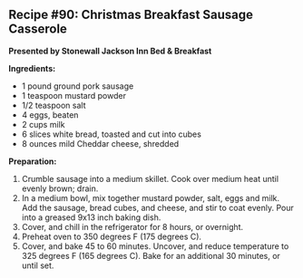 ## Recipe #90: Christmas Breakfast Sausage Casserole

**Presented by Stonewall Jackson Inn Bed & Breakfast**

**Ingredients:**
- 1 pound ground pork sausage
- 1 teaspoon mustard powder
- 1/2 teaspoon salt
- 4 eggs, beaten
- 2 cups milk
- 6 slices white bread, toasted and cut into cubes
- 8 ounces mild Cheddar cheese, shredded

**Preparation:**
1. Crumble sausage into a medium skillet. Cook over medium heat until evenly brown; drain.
2. In a medium bowl, mix together mustard powder, salt, eggs and milk. Add the sausage, bread cubes, and cheese, and stir to coat evenly. Pour into a greased 9x13 inch baking dish.
3. Cover, and chill in the refrigerator for 8 hours, or overnight.
4. Preheat oven to 350 degrees F (175 degrees C).
5. Cover, and bake 45 to 60 minutes. Uncover, and reduce temperature to 325 degrees F (165 degrees C). Bake for an additional 30 minutes, or until set.